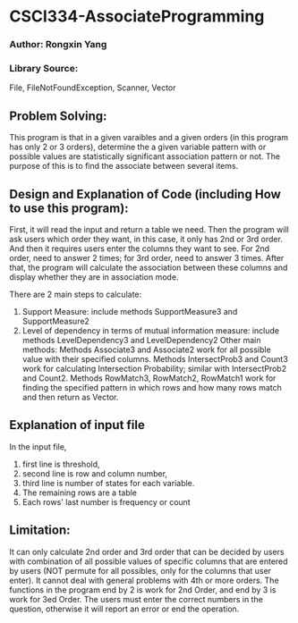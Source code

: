 # CSCI334-AssociateProgramming
### Author: Rongxin Yang

### Library Source: 
File, FileNotFoundException, Scanner, Vector

## Problem Solving:
This program is that in a given varaibles and a given orders (in this program has only 2 or 3 orders), determine the a given variable pattern with or possible values are statistically significant association pattern or not. The purpose of this is to find the associate between several items.

## Design and Explanation of Code (including How to use this program):
First, it will read the input and return a table we need. Then the program will ask users which order they want, in this case, it only has 2nd or 3rd order. And then it requires users enter the columns they want to see. For 2nd order, need to answer 2 times; for 3rd order, need to answer 3 times. After that, the program will calculate the association between these columns and display whether they are in association mode.

There are 2 main steps to calculate:
1. Support Measure: include methods SupportMeasure3 and SupportMeasure2
2. Level of dependency in terms of mutual information measure: include methods LevelDependency3 and LevelDependency2
Other main methods:
Methods Associate3 and Associate2 work for all possible value with their specified columns.
Methods IntersectProb3 and Count3 work for calculating Intersection Probability; similar with IntersectProb2 and Count2.
Methods RowMatch3, RowMatch2, RowMatch1 work for finding the specified pattern in which rows and how many rows match and then return as Vector.


## Explanation of input file
In the input file, 
1. first line is threshold, 
2. second line is row and column number, 
3. third line is number of states for each variable. 
4. The remaining rows are a table
5. Each rows' last number is frequency or count

## Limitation:
It can only calculate 2nd order and 3rd order that can be decided by users with combination of all possible values of specific columns that are entered by users (NOT permute for all possibles, only for the columns that user enter). 
It cannot deal with general problems with 4th or more orders. 
The functions in the program end by 2 is work for 2nd Order, and end by 3 is work for 3ed Order. 
The users must enter the correct numbers in the question, otherwise it will report an error or end the operation.

